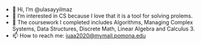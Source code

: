 - 👋 Hi, I’m @ulasayyilmaz
- 👀 I’m interested in CS because I love that it is a tool for solving prolems. 
- 🌱 The coursework I completed includes Algorithms, Managing Complex Systems, Data Structures, Discrete Math, Linear Algebra and Calculus 3.
- 📫 How to reach me: iuaa2020@mymail.pomona.edu

<!---
ulasayyilmaz/ulasayyilmaz is a ✨ special ✨ repository because its `README.md` (this file) appears on your GitHub profile.
You can click the Preview link to take a look at your changes.
--->
